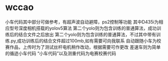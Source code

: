 # wccao
小车代码其中部分可做参考，有超声波自动避障，ps2控制等功能
其中D435i为相应型号深度相机搭载的yolov5算法
第二个yolo则为包含训练的普通算法，成功训练后的结合文件之后放出
第二个yolo则为包含训练的普通算法，不过其中带有训练.py,成功训练后的结合文件超过100mb,如有需要可向我联系
自动跟随小车为校赛作品，上传时为了测试丝杆电机稍作改动，根据需要可作更改
差速车则为简单的循迹小车代码
“小车代码”以及测重代码为电赛校赛代码
